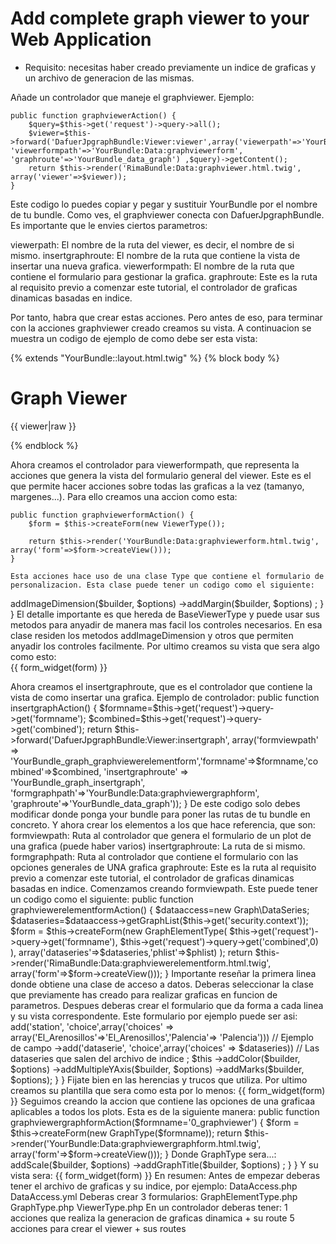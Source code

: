 Add complete graph viewer to your Web Application
=================================================

- Requisito: necesitas haber creado previamente un indice de graficas y un archivo 
de generacion de las mismas.

Añade un controlador que maneje el graphviewer. Ejemplo:

    public function graphviewerAction() {
        $query=$this->get('request')->query->all();
        $viewer=$this->forward('DafuerJpgraphBundle:Viewer:viewer',array('viewerpath'=>'YourBundle_graph_viewer','insertgraphroute'=>'YourBundle_graph_insertgraph', 'viewerformpath'=>'YourBundle:Data:graphviewerform', 'graphroute'=>'YourBundle_data_graph') ,$query)->getContent();
        return $this->render('RimaBundle:Data:graphviewer.html.twig', array('viewer'=>$viewer));
    }
   
   Este codigo lo puedes copiar y pegar y sustituir YourBundle por el nombre de tu bundle. 
Como ves, el graphviewer conecta con DafuerJpgraphBundle. Es importante que le envies ciertos parametros:

viewerpath: El nombre de la ruta del viewer, es decir, el nombre de si mismo.
insertgraphroute: El nombre de la ruta que contiene la vista de insertar una nueva grafica.
viewerformpath: El nombre de la ruta que contiene el formulario para gestionar la grafica.
graphroute: Este es la ruta al requisito previo a comenzar este tutorial, el controlador de graficas dinamicas basadas en indice.

Por tanto, habra que crear estas acciones. Pero antes de eso, para terminar con la acciones graphviewer creado
creamos su vista. A continuacion se muestra un codigo de ejemplo de como debe ser esta vista:

{% extends "YourBundle::layout.html.twig" %}
{% block body %}
<h1>Graph Viewer</h1>
               
{{ viewer|raw }}

{% endblock %} 

  Ahora creamos el controlador para viewerformpath, que representa la acciones que genera la vista del formulario general del viewer.
Este es el que permite hacer acciones sobre todas las graficas a la vez (tamanyo, margenes...). Para ello creamos una accion como esta:

    public function graphviewerformAction() {        
        $form = $this->createForm(new ViewerType());
        
        return $this->render('YourBundle:Data:graphviewerform.html.twig',  array('form'=>$form->createView()));
    }     

    Esta acciones hace uso de una clase Type que contiene el formulario de personalizacion. Esta clase puede tener un codigo como el siguiente:

<?php

namespace ACME\YourBundle\Form;


use Dafuer\JpgraphBundle\Form\BaseViewerType;
use Symfony\Component\Form\FormBuilder;

class ViewerType extends BaseViewerType
{

    public function buildForm(FormBuilder $builder, array $options)
    {                   
       $this
            ->addImageDimension($builder, $options)
            ->addMargin($builder, $options)
       ;
    } 

    
}

   El detalle importante es que hereda de BaseViewerType y puede usar sus metodos para
anyadir de manera mas facil los controles necesarios. En esa clase residen los metodos 
addImageDimension y otros que permiten anyadir los controles facilmente. Por ultimo creamos
su vista que sera algo como esto:

        <form id="form_graphviewer_graph_properties_0" class="form-horizontal">
                {{ form_widget(form) }} 
        </form>

   Ahora creamos el insertgraphroute, que es el controlador que contiene la vista de 
como insertar una grafica. Ejemplo de controlador:

    public function insertgraphAction() {
        $formname=$this->get('request')->query->get('formname');
        $combined=$this->get('request')->query->get('combined');

        return $this->forward('DafuerJpgraphBundle:Viewer:insertgraph', array('formviewpath' => 'YourBundle_graph_graphviewerelementform','formname'=>$formname,'combined'=>$combined, 'insertgraphroute' => 'YourBundle_graph_insertgraph', 'formgraphpath'=>'YourBundle:Data:graphviewergraphform', 'graphroute'=>'YourBundle_data_graph'));
    }


  De este codigo solo debes modificar donde ponga your bundle para poner las rutas de tu bundle en concreto. 
Y ahora crear los elementos a los que hace referencia, que son:

formviewpath: Ruta al controlador que genera el formulario de un plot de una grafica (puede haber varios)
insertgraphroute: La ruta de si mismo.
formgraphpath: Ruta al controlador que contiene el formulario con las opciones generales de UNA grafica
graphroute: Este es la ruta al requisito previo a comenzar este tutorial, el controlador de graficas dinamicas basadas en indice.

  Comenzamos creando formviewpath. Este puede tener un codigo como el siguiente:

    public function graphviewerelementformAction() {
        $dataaccess=new Graph\DataSeries;
        
        $dataseries=$dataaccess->getGraphList($this->get('security.context'));

        
        $form = $this->createForm(new GraphElementType(
                                        $this->get('request')->query->get('formname'),
                                        $this->get('request')->query->get('combined',0)
                                        ),
                                  array('dataseries'=>$dataseries,'phlist'=>$phlist)
                                );
        
        return $this->render('RimaBundle:Data:graphviewerelementform.html.twig', array('form'=>$form->createView()));
    }    

   Importante reseñar la primera linea donde obtiene una clase de acceso a datos. Deberas
seleccionar la clase que previamente has creado para realizar graficas en funcion de parametros.
Despues deberas crear el formulario que da forma a cada linea y su vista correspondente. Este 
formulario por ejemplo puede ser asi:

<?php

namespace GOA\RimaBundle\Form;

//use Symfony\Component\Form\AbstractType;
use Dafuer\JpgraphBundle\Form\BaseSingleElementType;
use Symfony\Component\Form\FormBuilder;

class GraphElementType extends BaseSingleElementType
{
    


    public function buildForm(FormBuilder $builder, array $options)
    {       

        $dataseries=$options['data']['dataseries'];
        $builder
                ->add('station', 'choice',array('choices' => array('El_Arenosillos'=>'El_Arenosillos','Palencia'=>  'Palencia'))) // Ejemplo de campo
                ->add('dataserie', 'choice',array('choices' => $dataseries)) // Las dataseries que salen del archivo de indice
        ;
        
       
       $this
            ->addColor($builder, $options)
            ->addMultipleYAxis($builder, $options)
            ->addMarks($builder, $options);
    }
    
}

 Fijate bien en las herencias y trucos que utiliza. Por ultimo creamos su plantilla que sera como esta por lo menos:

{{ form_widget(form) }} 



 Seguimos creando la accion que contiene las opciones de una graficaa aplicables a todos los plots. Esta es de la siguiente manera:

    public function graphviewergraphformAction($formname='0_graphviewer') {
        $form = $this->createForm(new GraphType($formname));
        
        return $this->render('YourBundle:Data:graphviewergraphform.html.twig', array('form'=>$form->createView()));
    }    
 

 Donde GraphType sera...:

    <?php

    namespace GOA\RimaBundle\Form;


    use Dafuer\JpgraphBundle\Form\BaseGraphType;
    use Symfony\Component\Form\FormBuilder;

    class GraphType extends BaseGraphType
    {

        public function buildForm(FormBuilder $builder, array $options)
        {                   
        $this
                ->addScale($builder, $options)
                ->addGraphTitle($builder, $options)   
        ;
        }

    }

Y su vista sera:

{{ form_widget(form) }} 



En resumen:

Antes de empezar deberas tener el archivo de graficas y su indice, por ejemplo:

DataAccess.php
DataAccess.yml

Deberas crear 3 formularios:

GraphElementType.php
GraphType.php
ViewerType.php

En un controlador deberas tener:

1 acciones que realiza la generacion de graficas dinamica + su route
5 acciones para crear el viewer + sus routes








